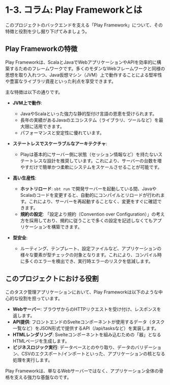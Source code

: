 # 1-3. コラム: Play Frameworkとは

このプロジェクトのバックエンドを支える「Play Framework」について、その特徴と役割を少し掘り下げてみましょう。

## Play Frameworkの特徴

Play Frameworkは、ScalaとJavaでWebアプリケーションやAPIを効率的に構築するためのフレームワークです。多くのモダンなWebフレームワークと同様の思想を取り入れつつ、Java仮想マシン（JVM）上で動作することによる堅牢性や豊富なライブラリ資産といった利点を享受できます。

主な特徴は以下の通りです。

- **JVM上で動作**:
  - JavaやScalaといった強力な静的型付け言語の恩恵を受けられます。
  - 長年の実績があるJavaのエコシステム（ライブラリ、ツールなど）を最大限に活用できます。
  - パフォーマンスと安定性に優れています。

- **ステートレスでスケーラブルなアーキテクチャ**:
  - Playは基本的にサーバー側に状態（セッション情報など）を持たないステートレスな設計を推奨しています。これにより、サーバーの台数を増やすだけで簡単かつ柔軟にシステムをスケールさせることが可能です。

- **高い生産性**:
  - **ホットリロード**: `sbt run` で開発サーバーを起動している間、JavaやScalaのコードを変更すると、自動的にコンパイルとリロードが行われます。これにより、サーバーを再起動することなく、変更をすぐに確認できます。
  - **規約の設定**: 「設定より規約（Convention over Configuration）」の考え方を採用しており、規約に従うことで多くの設定を記述しなくてもアプリケーションを構築できます。

- **型安全**:
  - ルーティング、テンプレート、設定ファイルなど、アプリケーションの様々な要素が型チェックの対象となります。これにより、コンパイル時に多くのエラーを検出でき、実行時エラーのリスクを低減します。

## このプロジェクトにおける役割

このタスク管理アプリケーションにおいて、Play Frameworkは以下のような中心的な役割を担っています。

- **Webサーバー**: ブラウザからのHTTPリクエストを受け付け、レスポンスを返します。
- **API提供**: フロントエンドのSvelteコンポーネントが使用するデータ（タスク一覧など）をJSON形式で提供するAPI（/api/tasksなど）を実装します。
- **HTMLレンダリング**: Svelteコンポーネントを組み込むための「器」となるHTMLページを生成します。
- **ビジネスロジック実行**: データベースとのやり取り、データのバリデーション、CSVのエクスポート/インポートといった、アプリケーションの核となる処理を実行します。

Play Frameworkは、単なるWebサーバーではなく、アプリケーション全体の骨格を支える強力な基盤なのです。
